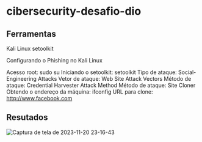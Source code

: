 # cibersecurity-desafio-dio

## Ferramentas

Kali Linux
setoolkit

Configurando o Phishing no Kali Linux

Acesso root: sudo su
Iniciando o setoolkit: setoolkit
Tipo de ataque: Social-Engineering Attacks
Vetor de ataque: Web Site Attack Vectors
Método de ataque: Credential Harvester Attack Method 
Método de ataque: Site Cloner
Obtendo o endereço da máquina: ifconfig
URL para clone: http://www.facebook.com

## Resutados
![Captura de tela de 2023-11-20 23-16-43](https://github.com/Baxtter21/cibersecurity-desafio-dio/assets/104280965/b0f0047c-f0a0-4614-9d52-c25c84943a35)
